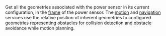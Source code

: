 Get all the geometries associated with the power sensor in its current configuration, in the [frame](/operate/reference/services/frame-system/) of the power sensor.
The [motion](/operate/reference/services/motion/) and [navigation](/operate/reference/services/navigation/) services use the relative position of inherent geometries to configured geometries representing obstacles for collision detection and obstacle avoidance while motion planning.
